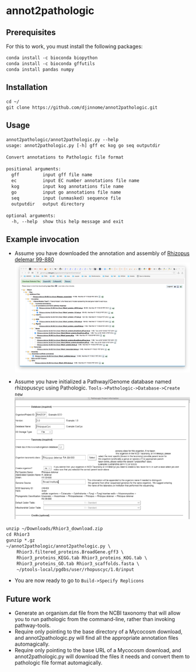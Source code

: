 # annot2pathologic

## Prerequisites

For this to work, you must install the following packages:

```
conda install -c bioconda biopython
conda install -c bioconda gffutils
conda install pandas numpy
```

## Installation

```
cd ~/
git clone https://github.com/djinnome/annot2pathologic.git
```

## Usage


```
annot2pathologic/annot2pathologic.py --help
usage: annot2pathologic.py [-h] gff ec kog go seq outputdir

Convert annotations to Pathologic file format

positional arguments:
  gff         input gff file name
  ec          input EC number annotations file name
  kog         input kog annotations file name
  go          input go annotations file name
  seq         input (unmasked) sequence file
  outputdir   output directory

optional arguments:
  -h, --help  show this help message and exit
```

## Example invocation

* Assume you have downloaded the annotation and assembly of [Rhizopus delemar  99-880](http://genome.jgi.doe.gov/pages/dynamicOrganismDownload.jsf?organism=Rhior3)
![JGI Mycocosm Rhior3](Rhior3.png "JGI Mycocosm Rhior3 Download")

* Assume you have initialized a Pathway/Genome database named rhizopuscyc using Pathologic. `Tools->Pathologic->Database->Create new`
![RhizopusCyc](RhizopusCyc.png "RhizopusCyc PGDB")


```
unzip ~/Downloads/Rhior3_download.zip
cd Rhior3
gunzip *.gz
~/annot2pathologic/annot2pathologic.py \
    Rhior3.filtered_proteins.BroadGene.gff3 \
    Rhior3_proteins_KEGG.tab Rhior3_proteins_KOG.tab \
    Rhior3_proteins_GO.tab Rhior3_scaffolds.fasta \
    ~/ptools-local/pgdbs/user/rhopuscyc/1.0/input
```


* You are now ready to go to `Build->Specify Replicons`


## Future work
* Generate an organism.dat file from the NCBI taxonomy that will allow you to run pathologic from the command-line, rather than invoking pathway-tools.
* Require only pointing to the base directory of a Mycocosm download, and annot2pathologic.py will find all the appropriate annotation files automagically.
* Require only pointing to the base URL of a Mycocosm download, and annot2pathologic.py will download the files it needs and convert them to pathologic file format automagically.
